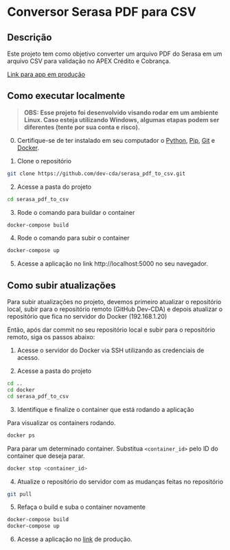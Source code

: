 # Conversor Serasa PDF para CSV

## Descrição

Este projeto tem como objetivo converter um arquivo PDF do Serasa em um arquivo CSV para validação no APEX Crédito e Cobrança.

[Link para app em produção](http://192.168.1.20:5050)

## Como executar localmente

> **OBS: Esse projeto foi desenvolvido visando rodar em um ambiente Linux. Caso esteja utilizando Windows, algumas etapas podem ser diferentes (tente por sua conta e risco).**

0. Certifique-se de ter instalado em seu computador o [Python](https://www.python.org/downloads/), [Pip](https://pip.pypa.io/en/stable/installation/), [Git](https://git-scm.com/downloads) e [Docker](https://www.docker.com/products/docker-desktop).

1. Clone o repositório

```bash
git clone https://github.com/dev-cda/serasa_pdf_to_csv.git
```

2. Acesse a pasta do projeto

```bash
cd serasa_pdf_to_csv
```

3. Rode o comando para buildar o container

```bash
docker-compose build
```

4. Rode o comando para subir o container

```bash
docker-compose up
```

5. Acesse a aplicação no link http://localhost:5000 no seu navegador.

## Como subir atualizações

Para subir atualizações no projeto, devemos primeiro atualizar o repositório local, subir para o repositório remoto (GitHub Dev-CDA) e depois atualizar o repositório que fica no servidor do Docker (192.168.1.20)

Então, após dar commit no seu repositório local e subir para o repositório remoto, siga os passos abaixo:

1. Acesse o servidor do Docker via SSH utilizando as credenciais de acesso.

2. Acesse a pasta do projeto

```bash
cd ..
cd docker
cd serasa_pdf_to_csv
```

3. Identifique e finalize o container que está rodando a aplicação

Para visualizar os containers rodando.

```bash
docker ps
```

Para parar um determinado container. Substitua `<container_id>` pelo ID do container que deseja parar.

```bash
docker stop <container_id>
```

4. Atualize o repositório do servidor com as mudanças feitas no repositório

````bash
git pull
````

5. Refaça o build e suba o container novamente

```bash
docker-compose build
docker-compose up
```

6. Acesse a aplicação no [link](http://192.168.1.20:5050) de produção.